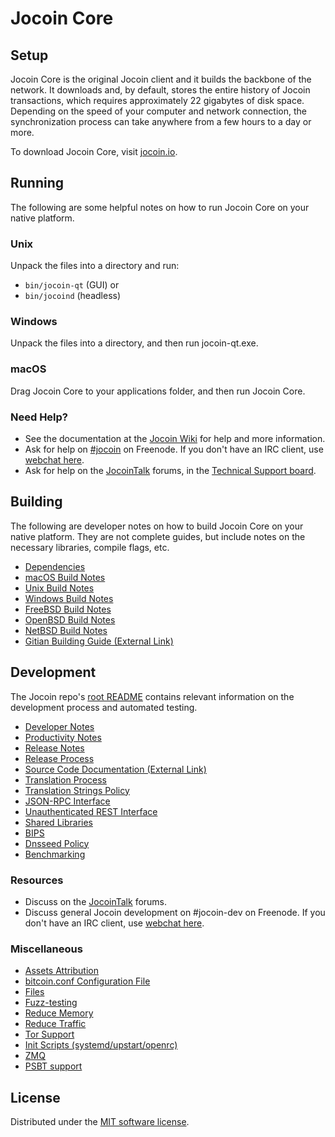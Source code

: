 Jocoin Core
=============

Setup
---------------------
Jocoin Core is the original Jocoin client and it builds the backbone of the network. It downloads and, by default, stores the entire history of Jocoin transactions, which requires approximately 22 gigabytes of disk space. Depending on the speed of your computer and network connection, the synchronization process can take anywhere from a few hours to a day or more.

To download Jocoin Core, visit [jocoin.io](https://jocoin.io/).

Running
---------------------
The following are some helpful notes on how to run Jocoin Core on your native platform.

### Unix

Unpack the files into a directory and run:

- `bin/jocoin-qt` (GUI) or
- `bin/jocoind` (headless)

### Windows

Unpack the files into a directory, and then run jocoin-qt.exe.

### macOS

Drag Jocoin Core to your applications folder, and then run Jocoin Core.

### Need Help?

* See the documentation at the [Jocoin Wiki](https://jocoin.info/) for help and more information.
* Ask for help on [#jocoin](https://webchat.freenode.net/#jocoin) on Freenode. If you don't have an IRC client, use [webchat here](https://webchat.freenode.net/#jocoin).
* Ask for help on the [JocoinTalk](https://jocointalk.io/) forums, in the [Technical Support board](https://jocointalk.io/c/technical-support).

Building
---------------------
The following are developer notes on how to build Jocoin Core on your native platform. They are not complete guides, but include notes on the necessary libraries, compile flags, etc.

- [Dependencies](dependencies.md)
- [macOS Build Notes](build-osx.md)
- [Unix Build Notes](build-unix.md)
- [Windows Build Notes](build-windows.md)
- [FreeBSD Build Notes](build-freebsd.md)
- [OpenBSD Build Notes](build-openbsd.md)
- [NetBSD Build Notes](build-netbsd.md)
- [Gitian Building Guide (External Link)](https://github.com/bitcoin-core/docs/blob/master/gitian-building.md)

Development
---------------------
The Jocoin repo's [root README](/README.md) contains relevant information on the development process and automated testing.

- [Developer Notes](developer-notes.md)
- [Productivity Notes](productivity.md)
- [Release Notes](release-notes.md)
- [Release Process](release-process.md)
- [Source Code Documentation (External Link)](https://doxygen.bitcoincore.org/)
- [Translation Process](translation_process.md)
- [Translation Strings Policy](translation_strings_policy.md)
- [JSON-RPC Interface](JSON-RPC-interface.md)
- [Unauthenticated REST Interface](REST-interface.md)
- [Shared Libraries](shared-libraries.md)
- [BIPS](bips.md)
- [Dnsseed Policy](dnsseed-policy.md)
- [Benchmarking](benchmarking.md)

### Resources
* Discuss on the [JocoinTalk](https://jocointalk.io/) forums.
* Discuss general Jocoin development on #jocoin-dev on Freenode. If you don't have an IRC client, use [webchat here](https://webchat.freenode.net/#jocoin-dev).

### Miscellaneous
- [Assets Attribution](assets-attribution.md)
- [bitcoin.conf Configuration File](bitcoin-conf.md)
- [Files](files.md)
- [Fuzz-testing](fuzzing.md)
- [Reduce Memory](reduce-memory.md)
- [Reduce Traffic](reduce-traffic.md)
- [Tor Support](tor.md)
- [Init Scripts (systemd/upstart/openrc)](init.md)
- [ZMQ](zmq.md)
- [PSBT support](psbt.md)

License
---------------------
Distributed under the [MIT software license](/COPYING).
